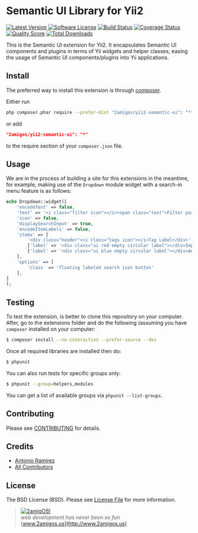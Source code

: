 # Semantic UI Library for Yii2

[![Latest Version](https://img.shields.io/github/release/2amigos/yii2-semantic-ui.svg?style=flat-square)](https://github.com/2amigos/yii2-semantic-ui/releases)
[![Software License](https://img.shields.io/badge/license-BSD-brightgreen.svg?style=flat-square)](LICENSE.md)
[![Build Status](https://img.shields.io/travis/2amigos/yii2-semantic-ui/master.svg?style=flat-square)](https://travis-ci.org/2amigos/yii2-semantic-ui)
[![Coverage Status](https://img.shields.io/scrutinizer/coverage/g/2amigos/yii2-semantic-ui.svg?style=flat-square)](https://scrutinizer-ci.com/g/2amigos/yii2-semantic-ui/code-structure)
[![Quality Score](https://img.shields.io/scrutinizer/g/2amigos/yii2-semantic-ui.svg?style=flat-square)](https://scrutinizer-ci.com/g/2amigos/yii2-semantic-ui)
[![Total Downloads](https://img.shields.io/packagist/dt/2amigos/yii2-semantic-ui.svg?style=flat-square)](https://packagist.org/packages/2amigos/yii2-semantic-ui)


This is the Semantic UI extension for Yii2. It encapsulates Semantic UI components and plugins in terms of Yii widgets 
and helper classes, easing the usage of Semantic UI components/plugins into Yii applications.

## Install

The preferred way to install this extension is through [composer](http://getcomposer.org/download/).

Either run

```sh
php composer.phar require --prefer-dist "2amigos/yii2-semantic-ui": "*"
```

or add

```json
"2amigos/yii2-semantic-ui": "*"
```

to the require section of your `composer.json` file. 

## Usage

We are in the process of building a site for this extensions in the meantime, for example, making use of the `Dropdown` 
module widget with a search-in menu feature is as follows:

``` php
echo Dropdown::widget([
    'encodeText' => false,
    'text' => '<i class="filter icon"></i><span class="text">Filter posts</span>',
    'icon' => false,
    'displaySearchInput' => true,
    'encodeItemLabels' => false,
    'items' => [
        '<div class="header"><i class="tags icon"></i>Tag Label</div>',
        ['label' => '<div class="ui red empty circular label"></div>Important'],
        ['label' => '<div class="ui blue empty circular label"></div>Announcement']
    ],
    'options' => [
        'class' => 'floating labeled search icon button'
    ],
]
);
```

## Testing  

To test the extension, is better to clone this repository on your computer. After, go to the extensions folder and do
the following (assuming you have `composer` installed on your computer: 

``` bash 
$ composer install --no-interaction --prefer-source --dev
```
Once all required libraries are installed then do: 

```bash 
$ phpunit
```

You can also run tests for specific groups only: 

```bash 
$ phpunit --group=helpers,modules
``` 
You can get a list of available groups via `phpunit --list-groups`.


## Contributing

Please see [CONTRIBUTING](CONTRIBUTING.md) for details.

## Credits

- [Antonio Ramirez](https://github.com/tonydspaniard)
- [All Contributors](../../contributors)

## License

The BSD License (BSD). Please see [License File](LICENSE.md) for more information.

> [![2amigOS!](http://www.gravatar.com/avatar/55363394d72945ff7ed312556ec041e0.png)](http://www.2amigos.us)  
<i>web development has never been so fun</i>  
[www.2amigos.us](http://www.2amigos.us)
